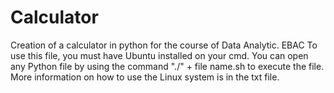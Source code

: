 # Calculator
Creation of a calculator in python for the course of Data Analytic. EBAC
To use this file, you must have Ubuntu installed on your cmd. You can open any Python file by using the command "./" + file name.sh to execute the file. More information on how to use the Linux system is in the txt file.
